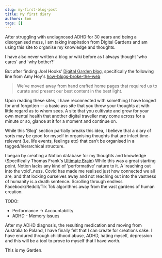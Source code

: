 ```yaml
---
slug: my-first-blog-post
title: My first diary
authors: tom
tags: []
---
```


After struggling with undiagnosed ADHD for 30 years and being a disorganised mess, I am taking inspiration from Digital Gardens and am using this site to organise my knowledge and thoughts.

I have also never written a blog or wiki before as I always thought 'who cares' and 'why bother?'

But after finding Joel Hooks' [Digital Garden blog](https://joelhooks.com/digital-garden/), specifically the following line from Amy Hoy's [how-blogs-broke-the-web](https://stackingthebricks.com/how-blogs-broke-the-web/)

> We've moved away from hand crafted home pages that required us to curate and present our best content in the best light.

Upon reading these sites, I have reconnected with something I have longed for and forgotten -- a basic ass site that you throw your thoughts at with little regard as to whom sees.
A site that you cultivate and grow for your own mental health that another digital traveller may come across for a minute or so, glance at it for a moment and continue on.

While this 'Blog' section partially breaks this idea, I believe that a diary of sorts may be good for myself in organising thoughts that are infact time-relevent (i.e. life events, feelings etc) that can't be organised in a tagged/hierarchical structure.

I began by creating a Notion database for my thoughts and knowledge (Specifically Thomas Frank's [Ultimate Brain](https://www.notion.so/templates/ultimate-brain))
While this was a great starting point, Notion lacks any kind of 'performative' nature to it. A 'reaching out into the void'..ness.
Covid has made me realised just how connected we all are, and that locking ourselves away and not reaching out into the vastness of humanity is a death sentence.
Scrolling through endless Facebook/Reddit/Tik Tok algorithms away from the vast gardens of human creation.

TODO:
- Performance -> Accountability
- ADHD - Memory issues

After my ADHD diagnosis, the resulting medication and moving from Australia to Poland, I have finally felt that I can create for creations sake.
I have endured through childhood abuse, ADHD, hating myself, depression and this will be a tool to prove to myself that I have worth.

This is my Garden.